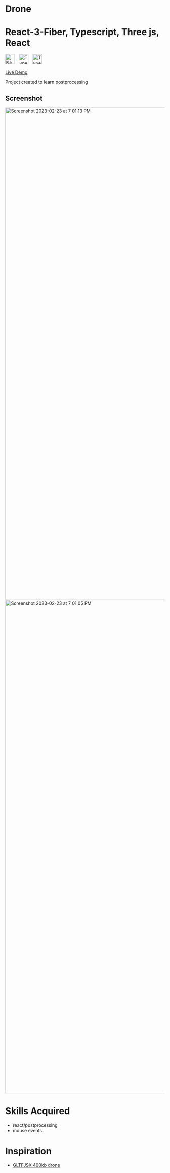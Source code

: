# Drone

# React-3-Fiber, Typescript, Three js, React

<img align="left" alt="NextJS" width="30px" style="padding-right:10px;" src="https://global.discourse-cdn.com/standard17/uploads/threejs/original/2X/e/e4f86d2200d2d35c30f7b1494e96b9595ebc2751.png" />

<img align="left" alt="TypeScript" width="30px" style="padding-right:10px;" src="https://www.vectorlogo.zone/logos/reactjs/reactjs-icon.svg" />

<img align="left" alt="TypeScript" width="30px" style="padding-right:10px;" src="https://cdn.jsdelivr.net/gh/devicons/devicon/icons/typescript/typescript-plain.svg" />

<br/>
<br/>

[Live Demo](https://r3f-flax.vercel.app/)

Project created to learn postprocessing

## Screenshot

<img width="1550" alt="Screenshot 2023-02-23 at 7 01 13 PM" src="https://user-images.githubusercontent.com/76642519/220950843-6c978aaa-83a9-4049-a91d-d4ef2d6ce92b.png">

<img width="1553" alt="Screenshot 2023-02-23 at 7 01 05 PM" src="https://user-images.githubusercontent.com/76642519/220950861-4bc66257-a1a6-4a90-b4a3-68b961ed09fd.png">

# Skills Acquired

-   react/postprocessing
-   mouse events

# Inspiration

-   [GLTFJSX 400kb drone](https://codesandbox.io/s/pbwi6i)

